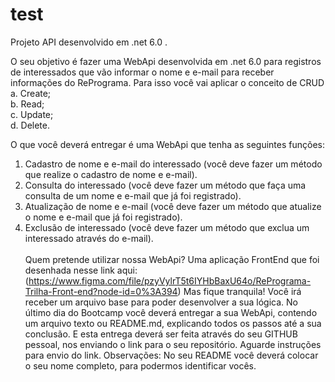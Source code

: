# test
Projeto API desenvolvido em .net 6.0
.


O seu objetivo é fazer uma WebApi desenvolvida em .net 6.0 para registros de
interessados que vão informar o nome e e-mail para receber informações do RePrograma.
Para isso você vai aplicar o conceito de CRUD 
<br/>a.	Create;
<br/>b.	Read; 
<br/>c.	Update;
<br/>d.	Delete.

O que você deverá entregar é uma WebApi que tenha as seguintes funções:
1.	Cadastro de nome e e-mail do interessado (você deve fazer um método que realize o cadastro de nome e e-mail).
2.	Consulta do interessado (você deve fazer um método que faça uma consulta de um nome e e-mail que já foi registrado).
3.	Atualização de nome e e-mail (você deve fazer um método que atualize o nome e e-mail que já foi registrado).
4.	Exclusão de interessado (você deve fazer um método que exclua um interessado através do e-mail).<br/><br/>
Quem pretende utilizar nossa WebApi? Uma aplicação FrontEnd que foi desenhada nesse link aqui: (https://www.figma.com/file/pzyVylrT5t6IYHbBaxU64o/RePrograma-Trilha-Front-end?node-id=0%3A394) 
Mas fique tranquila! Você irá receber um arquivo base para poder desenvolver a sua lógica. No último dia do Bootcamp você deverá entregar a sua WebApi, contendo um arquivo texto ou README.md, explicando todos os passos até a sua conclusão.
E esta entrega deverá ser feita através do seu GITHUB pessoal, nos enviando o link para o seu repositório. Aguarde instruções para envio do link.
Observações: No seu README você deverá colocar o seu nome completo, para podermos identificar vocês.
 

